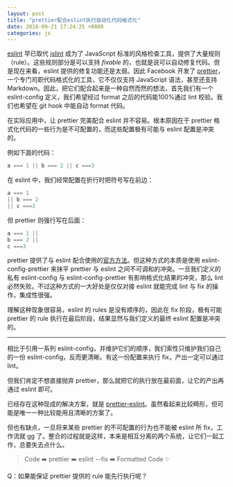 ```yaml
---
layout: post
title: "prettier配合eslint执行自动化代码格式化"
date: 2018-09-21 17:24:25 +0800
categories: js
---
```

[eslint](https://eslint.org/) 早已取代 [jslint](https://www.jslint.com/) 成为了 JavaScript 标准的风格检查工具，提供了大量规则（rule）。这些规则部分是可以支持 *fixable* 的，也就是说可以自动修复代码。但是现在来看，eslint 提供的修复功能还是太弱。因此 Facebook 开发了 [prettier](https://prettier.io)，一个专门司职代码格式化的工具，它不仅仅支持 JavaScript 语法，甚至还支持 Markdown。因此，把它们配合起来是一种自然而然的想法，首先我们有一个 eslint-config 定义，我们希望经过 format 之后的代码能100%通过 lint 校验。我们也希望在 git hook 中能自动 format 代码。

在实际应用中，让 prettier 完美配合 eslint 并不容易。根本原因在于 prettier 格式化代码的一些行为是不可配置的，而这些配置极有可能与 eslint 配置是冲突的。

例如下面的代码：

```js
a === 1 || b === 2 || c ===3
```

在 eslint 中，我们经常配置在折行时把符号写在前边：

```js
a === 1
|| b === 2
|| c ===3
```

但 prettier 则强行写在后面：

```js
a === 1 ||
b === 2 ||
c ===3
```

prettier 提供了与 eslint 配合使用的[官方方法](https://prettier.io/docs/en/eslint.html)。但这种方式的本质是使用 eslint-config-prettier 来抹平 prettier 与 eslint 之间不可调和的冲突。一旦我们定义的私有 eslint-config 与 eslint-config-prettier 有影响格式化结果的冲突，那么 lint 必然失败。不过这种方式的一大好处是仅仅对接 eslint 就能完成 lint 与 fix 的操作，集成性很强。

理解这种现象很容易，eslint 的 rules 是没有顺序的，因此在 fix 阶段，极有可能 prettier 的 rule 执行在最后阶段，结果显然与我们定义的最终 eslint 配置是冲突的。

---

相比于引用一系列 eslint-config，并维护它们的顺序，我们索性只维护我们自己的一份 eslint-config，反而更清晰。有这一份配置来执行 fix，产出一定可以通过lint。

但我们肯定不想直接抛弃 prettier，那么就把它的执行放在最前面，让它的产出再通过 eslint 即可。

已经存在这种现成的解决方案，就是 [prettier-eslint](https://github.com/prettier/prettier-eslint)。虽然看起来比较畸形，但可能是唯一一种比较能用且清晰的方案了。

但也有缺点，一旦将来某些 prettier 的不可配置的行为也不能被 eslint 所 fix，工作流就 gg 了。整合的过程就是这样，本来是相互分离的两个系统，让它们一起工作，总要失去点什么。

> Code ➡️ prettier ➡️ eslint --fix ➡️ Formatted Code ✨

Q：如果能保证 prettier 提供的 rule 能先行执行呢？